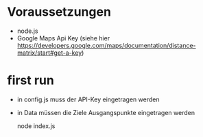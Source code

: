 # Voraussetzungen

* node.js
* Google Maps Api Key (siehe hier https://developers.google.com/maps/documentation/distance-matrix/start#get-a-key)

# first run

* in config.js muss der API-Key eingetragen werden
* in Data müssen die Ziele Ausgangspunkte eingetragen werden

    node index.js
